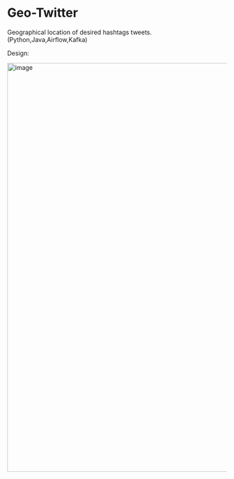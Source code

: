 # Geo-Twitter
Geographical location of desired hashtags tweets. (Python,Java,Airflow,Kafka) 

Design:


<img width="937" alt="image" src="https://user-images.githubusercontent.com/11219706/84855822-ee7c0e80-b019-11ea-815a-c8b054293b7c.png">

